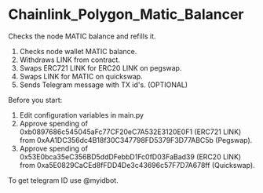 # Chainlink_Polygon_Matic_Balancer
Checks the node MATIC balance and refills it.

1. Checks node wallet MATIC balance.
2. Withdraws LINK from contract.
3. Swaps ERC721 LINK for ERC20 LINK on pegswap.
4. Swaps LINK for MATIC on quickswap.
5. Sends Telegram message with TX id's. (OPTIONAL)

Before you start:
1. Edit configuration variables in main.py
2. Approve spending of 0xb0897686c545045aFc77CF20eC7A532E3120E0F1 (ERC721 LINK) from 0xAA1DC356dc4B18f30C347798FD5379F3D77ABC5b (Pegswap).
3. Approve spending of 0x53E0bca35eC356BD5ddDFebbD1Fc0fD03FaBad39 (ERC20 LINK) from 0xa5E0829CaCEd8fFDD4De3c43696c57F7D7A678ff (Quickswap).

To get telegram ID use @myidbot.

